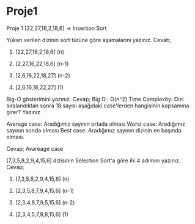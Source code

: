 # Proje1
Proje 1
[22,27,16,2,18,6] -> Insertion Sort

Yukarı verilen dizinin sort türüne göre aşamalarını yazınız.
Cevab;
1. [22,27,16,2,18,6]		(n)
   
2. [2,27,16,22,18,6]		(n-1)
 
3. [2,6,16,22,18,27]		(n-2)
 
4. [2,6,16,18,22,27]		(1)


Big-O gösterimini yazınız.
Cevap; Big O : O(n^2)
Time Complexity: Dizi sıralandıktan sonra 18 sayısı aşağıdaki case'lerden hangisinin kapsamına girer? Yazınız

Average case: Aradığımız sayının ortada olması
Worst case: Aradığımız sayının sonda olması
Best case: Aradığımız sayının dizinin en başında olması.

Cevap;  Avareage case

[7,3,5,8,2,9,4,15,6] dizisinin Selection Sort'a göre ilk 4 adımını yazınız.
Cevap;
1. [7,3,5,8,2,9,4,15,6]		(n)

2. [2,3,5,8,7,9,4,15,6]		(n-1)

3. [2,3,4,8,7,9,5,15,6]		(n-2)

4. [2,3,4,5,7,9,8,15,6]		(1)
